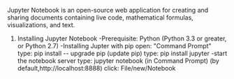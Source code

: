 
Jupyter Notebook is an open-source web application for creating and sharing documents containing live code, mathematical formulas, visualizations, and text.
1. Installing Jupyter Notebook
-Prerequisite: Python (Python 3.3 or greater, or Python 2.7)
-Installing Jupter with pip
 open: "Command Prompt"
 type: pip install -- upgrade pip   (update pip)
 type: pip install jupyter
 -start the notebook server
 type: jupyter notebook  (in Command Prompt) (by default,http://localhost:8888)
 click: File/new/Notebook 
 
 
 

